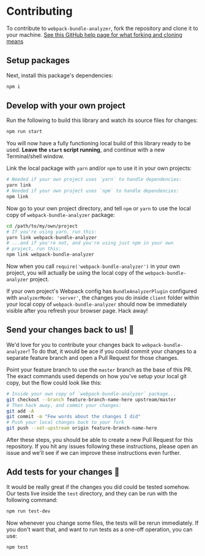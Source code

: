 # Contributing

To contribute to `webpack-bundle-analyzer`, fork the repository and clone it to your machine. [See this GitHub help page for what forking and cloning means](https://help.github.com/articles/fork-a-repo/)

## Setup packages

Next, install this package's dependencies:

```sh
npm i
```

## Develop with your own project

Run the following to build this library and watch its source files for changes:

```sh
npm run start
```

You will now have a fully functioning local build of this library ready to be used. **Leave the `start` script running**, and continue with a new Terminal/shell window.

Link the local package with `yarn` and/or `npm` to use it in your own projects:

```sh
# Needed if your own project uses `yarn` to handle dependencies:
yarn link
# Needed if your own project uses `npm` to handle dependencies:
npm link
```

Now go to your own project directory, and tell `npm` or `yarn` to use the local copy of `webpack-bundle-analyzer` package:

```sh
cd /path/to/my/own/project
# If you're using yarn, run this:
yarn link webpack-bundle-analyzer
# ...and if you're not, and you're using just npm in your own
# project, run this:
npm link webpack-bundle-analyzer
```

Now when you call `require('webpack-bundle-analyzer')` in your own project, you will actually be using the local copy of the `webpack-bundle-analyzer` project.

If your own project's Webpack config has `BundleAnalyzerPlugin` configured with `analyzerMode: 'server'`, the changes you do inside `client` folder within your local copy of `webpack-bundle-analyzer` should now be immediately visible after you refresh your browser page. Hack away!

## Send your changes back to us! :revolving_hearts:

We'd love for you to contribute your changes back to `webpack-bundle-analyzer`! To do that, it would be ace if you could commit your changes to a separate feature branch and open a Pull Request for those changes.

Point your feature branch to use the `master` branch as the base of this PR. The exact commands used depends on how you've setup your local git copy, but the flow could look like this:

```sh
# Inside your own copy of `webpack-bundle-analyzer` package...
git checkout --branch feature-branch-name-here upstream/master
# Then hack away, and commit your changes:
git add -A
git commit -m "Few words about the changes I did"
# Push your local changes back to your fork
git push --set-upstream origin feature-branch-name-here
```

After these steps, you should be able to create a new Pull Request for this repository. If you hit any issues following these instructions, please open an issue and we'll see if we can improve these instructions even further.

## Add tests for your changes :tada:

It would be really great if the changes you did could be tested somehow. Our tests live inside the `test` directory, and they can be run with the following command:

```sh
npm run test-dev
```

Now whenever you change some files, the tests will be rerun immediately. If you don't want that, and want to run tests as a one-off operation, you can use:

```sh
npm test
```

